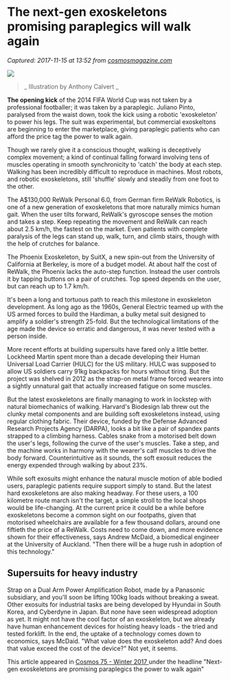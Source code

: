 # The next-gen exoskeletons promising paraplegics will walk again

_Captured: 2017-11-15 at 13:52 from [cosmosmagazine.com](https://cosmosmagazine.com/technology/the-next-gen-exoskeletons-promising-paraplegics-will-walk-again?utm_source=feedly&utm_medium=webfeeds)_

![](https://cosmos-images2.imgix.net/file/spina/photo/12776/270917_article_Technofile_01.jpg?ixlib=rails-2.1.4&auto=format&ch=Width%2CDPR&fit=max&w=5120)

> _ Illustration by Anthony Calvert _

**The opening kick** of the 2014 FIFA World Cup was not taken by a professional footballer; it was taken by a paraplegic. Juliano Pinto, paralysed from the waist down, took the kick using a robotic 'exoskeleton' to power his legs. The suit was experimental, but commercial exoskeltons are beginning to enter the marketplace, giving paraplegic patients who can afford the price tag the power to walk again.

Though we rarely give it a conscious thought, walking is deceptively complex movement; a kind of continual falling forward involving tens of muscles operating in smooth synchronicity to 'catch' the body at each step. Walking has been incredibly difficult to reproduce in machines. Most robots, and robotic exoskeletons, still 'shuffle' slowly and steadily from one foot to the other.

The A$130,000 ReWalk Personal 6.0, from German firm ReWalk Robotics, is one of a new generation of exoskeletons that more naturally mimics human gait. When the user tilts forward, ReWalk's gyroscope senses the motion and takes a step. Keep repeating the movement and ReWalk can reach about 2.5 km/h, the fastest on the market. Even patients with complete paralysis of the legs can stand up, walk, turn, and climb stairs, though with the help of crutches for balance.

The Phoenix Exoskeleton, by SuitX, a new spin-out from the University of California at Berkeley, is more of a budget model. At about half the cost of ReWalk, the Phoenix lacks the auto-step function. Instead the user controls it by tapping buttons on a pair of crutches. Top speed depends on the user, but can reach up to 1.7 km/h.

It's been a long and tortuous path to reach this milestone in exoskeleton development. As long ago as the 1960s, General Electric teamed up with the US armed forces to build the Hardiman, a bulky metal suit designed to amplify a soldier's strength 25-fold. But the technological limitations of the age made the device so erratic and dangerous, it was never tested with a person inside.

More recent efforts at building supersuits have fared only a little better. Lockheed Martin spent more than a decade developing their Human Universal Load Carrier (HULC) for the US military. HULC was supposed to allow US soldiers carry 91kg backpacks for hours without tiring. But the project was shelved in 2012 as the strap-on metal frame forced wearers into a sightly unnatural gait that actually increased fatigue on some muscles.

But the latest exoskeletons are finally managing to work in lockstep with natural biomechanics of walking. Harvard's Biodesign lab threw out the clunky metal components and are building soft exoskeletons instead, using regular clothing fabric. Their device, funded by the Defense Advanced Research Projects Agency (DARPA), looks a bit like a pair of spandex pants strapped to a climbing harness. Cables snake from a motorised belt down the user's legs, following the curve of the user's muscles. Take a step, and the machine works in harmony with the wearer's calf muscles to drive the body forward. Counterintuitive as it sounds, the soft exosuit reduces the energy expended through walking by about 23%.

While soft exosuits might enhance the natural muscle motion of able bodied users, paraplegic patients require support simply to stand. But the latest hard exoskeletons are also making headway. For these users, a 100 kilometre route march isn't the target, a simple stroll to the local shops would be life-changing. At the current price it could be a while before exoskeletons become a common sight on our footpaths, given that motorised wheelchairs are available for a few thousand dollars, around one fiftieth the price of a ReWalk. Costs need to come down, and more evidence shown for their effectiveness, says Andrew McDaid, a biomedical engineer at the University of Auckland. "Then there will be a huge rush in adoption of this technology."

## Supersuits for heavy industry

Strap on a Dual Arm Power Amplification Robot, made by a Panasonic subsidiary, and you'll soon be lifting 100kg loads without breaking a sweat. Other exosuits for industrial tasks are being developed by Hyundai in South Korea, and Cyberdyne in Japan. But none have seen widespread adoption as yet. It might not have the cool factor of an exoskeleton, but we already have human enhancement devices for hoisting heavy loads - the tried and tested forklift. In the end, the uptake of a technology comes down to economics, says McDaid. "What value does the exoskeleton add? And does that value exceed the cost of the device?" Not yet, it seems.

This article appeared in [ Cosmos 75 - Winter 2017 ](https://cosmosmagazine.com/issues/weapons-against-superbugs) under the headline "Next-gen exoskeletons are promising paraplegics the power to walk again"
